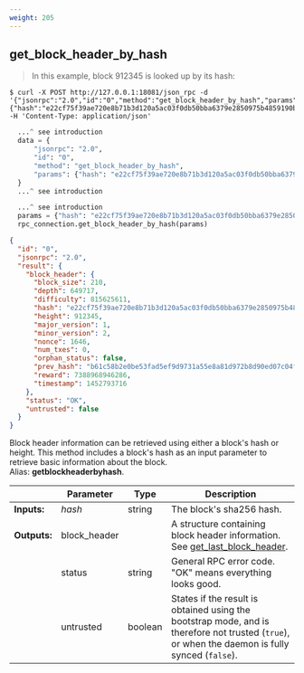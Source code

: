 ```yaml
---
weight: 205
---
```


## **get_block_header_by_hash**

> In this example, block 912345 is looked up by its hash:

```shell
$ curl -X POST http://127.0.0.1:18081/json_rpc -d '{"jsonrpc":"2.0","id":"0","method":"get_block_header_by_hash","params":{"hash":"e22cf75f39ae720e8b71b3d120a5ac03f0db50bba6379e2850975b4859190bc6"}}' -H 'Content-Type: application/json'
```
```python
  ...^ see introduction
  data = {
      "jsonrpc": "2.0",
      "id": "0",
      "method": "get_block_header_by_hash",
      "params": {"hash": "e22cf75f39ae720e8b71b3d120a5ac03f0db50bba6379e2850975b4859190bc6"},
  }
  ...^ see introduction
```
```py
  ...^ see introduction
  params = {"hash": "e22cf75f39ae720e8b71b3d120a5ac03f0db50bba6379e2850975b4859190bc6"}
  rpc_connection.get_block_header_by_hash(params)
```
```json
{
  "id": "0",
  "jsonrpc": "2.0",
  "result": {
    "block_header": {
      "block_size": 210,
      "depth": 649717,
      "difficulty": 815625611,
      "hash": "e22cf75f39ae720e8b71b3d120a5ac03f0db50bba6379e2850975b4859190bc6",
      "height": 912345,
      "major_version": 1,
      "minor_version": 2,
      "nonce": 1646,
      "num_txes": 0,
      "orphan_status": false,
      "prev_hash": "b61c58b2e0be53fad5ef9d9731a55e8a81d972b8d90ed07c04fd37ca6403ff78",
      "reward": 7388968946286,
      "timestamp": 1452793716
    },
    "status": "OK",
    "untrusted": false
  }
}
```
Block header information can be retrieved using either a block's hash or height. This method includes a block's hash as an input parameter to retrieve basic information about the block.  
Alias: **getblockheaderbyhash**.  

|             | Parameter      | Type    | Description
| ---         | ---            | ---     | ---
|**Inputs:**  | *hash*         | string  | The block's sha256 hash.
|**Outputs:** | block_header   |         | A structure containing block header information. See [get_last_block_header](#get-last-block-header).
|             | status         | string  | General RPC error code. "OK" means everything looks good.
|             | untrusted      | boolean | States if the result is obtained using the bootstrap mode, and is therefore not trusted (`true`), or when the daemon is fully synced (`false`).
